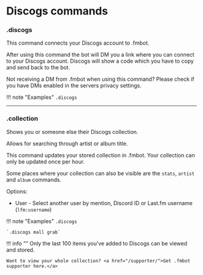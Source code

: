 # Discogs commands

### .discogs 

This command connects your Discogs account to .fmbot.

After using this command the bot will DM you a link where you can connect to your Discogs account. Discogs will show a code which you have to copy and send back to the bot.

Not receiving a DM from .fmbot when using this command? Please check if you have DMs enabled in the servers privacy settings.


!!! note "Examples"
    `.discogs`

---

### .collection

Shows you or someone else their Discogs collection.

Allows for searching through artist or album title.

This command updates your stored collection in .fmbot. Your collection can only be updated once per hour. 

Some places where your collection can also be visible are the `stats`, `artist` and `album` commands.

Options:

* User - Select another user by mention, Discord ID or Last.fm username (`lfm:username`)

!!! note "Examples"
    `.discogs`

    `.discogs mall grab`

!!! info ""
    Only the last 100 items you've added to Discogs can be viewed and stored. 
    
    Want to view your whole collection? <a href="/supporter/">Get .fmbot supporter here.</a>


<script async src="https://pagead2.googlesyndication.com/pagead/js/adsbygoogle.js?client=ca-pub-5817610257612647"
     crossorigin="anonymous"></script>
<!-- In-docs -->
<ins class="adsbygoogle"
     style="display:block"
     data-ad-client="ca-pub-5817610257612647"
     data-ad-slot="9031186671"
     data-ad-format="auto"
     data-full-width-responsive="true"></ins>
<script>
     (adsbygoogle = window.adsbygoogle || []).push({});
</script>